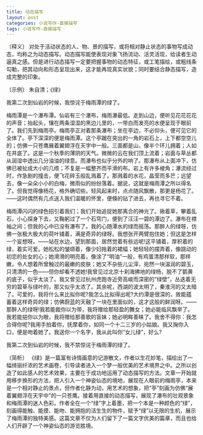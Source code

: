 ```yaml
---
title: 动态描写
layout: post
categories: 小说写作-直接描写
tags: 小说写作-直接描写
---
```


〔释义〕 对处于活动状态的人、物、景的描写，或将相对静止状态的事物写成动态，均称之为动态描写。动态描写能使表现对象飞扬流动、活灵活现，给读者生动逼真之感。但是进行动态描写一定要把握事物的动态特征，或工笔描绘，或粗线条勾勒，把其动向和形态呈现出来，这才能再现真实状貌；同时要结合静态描写，造成完整的印象。

〔示例〕 朱自清；《绿》

我第二次到仙岩的时候，我惊诧于梅雨潭的绿了。

梅雨潭是一个瀑布潭。仙岩有三个瀑布，梅雨瀑最低。走到山边，便听见花花花花的声音；抬起头，镶在两条湿湿的黑边儿里的，一带白而发亮的水便呈现于眼前了。我们先到梅雨亭。梅雨亭正对着那条瀑布；坐在亭边，不必仰头，便可见它的全体了。亭下深深的便是梅雨潭。这个亭踞在突出的一角的岩石上，上下都空空儿的；仿佛一只苍鹰展着翼翅浮在天字中一般。三面都是山，像半个环儿拥着；人如在井底了。这是一个秋季的薄阴的天气。微微的云在我们顶上流着；岩面与草丛都从润湿中透出几分油油的绿意。而瀑布也似乎分外的响了。那瀑布从上面冲下，仿佛已被扯成大小的几绺；不复是一幅整齐而平滑的布。岩上有许多棱角；瀑流经过时，作急剧的撞击，便飞花碎玉般乱溅着了。那溅着的水花，晶莹而多芒；远望去，像一朵朵小小的白梅，微雨似的纷纷落着。据说，这就是梅雨潭之所以得名了。但我觉得像杨花，格外确切些。轻风起来时，点点随风飘散，那更是杨花了。——这时偶然有几点送入我们温暖的怀里，便倏的钻了进去，再也寻它不着。

梅雨潭闪闪的绿色招引着我们；我们开始追捉她那离合的神光了。揪着草，攀着乱石，小心探身下去，又鞠躬过了一个石穹门，便到了汪汪一碧的潭边了。瀑布在襟袖之间；但我的心中已没有瀑布了。我的心随潭水的绿而摇荡。那醉人的绿呀，仿佛一张极大极大的荷叶铺着，满是奇异的绿呀。我想张开两臂抱住她；但这是怎样一个妄想呀。——站在水边，望到那面，居然觉着有些远呢!这平铺着，厚积着的绿，着实可爱。她松松的皱缬着，像少妇拖着的裙幅；她轻轻的摆弄着，像跳动的初恋的处女的心；她滑滑的明亮着，像涂了“明油”一般，有鸡蛋清那样软，那样嫩，令人想着所曾触过的最嫩的皮肤；她又不杂些儿尘滓，宛然一块温润的碧玉，只清清的一色——但你却看不透她!我曾见过北京十刹海拂地的绿杨，脱不了鹅黄的底子，似乎太淡了。我又曾见过杭州虎跑寺近旁高峻而深密的“绿壁”，丛迭着无穷的碧草与绿叶的，那又似乎太浓了。其余呢，西湖的波太明了，秦淮河的又太暗了。可爱的，我将什么来比拟你呢?我怎么比拟得出呢?大约潭是很深的，故能蕴蓄着这样奇异的绿；仿佛蔚蓝的天融了一块在里面似的，这才这般的鲜润呀。——那醉人的绿呀!我若能裁你以为带，我将赠给那轻盈的舞女；她必能临风飘举了。我若能挹你以为眼，我将赠给那善歌的盲妹；她必明眸善睐了。我舍不得你：我怎合得你呢?我用手拍着你，抚摩着你，如同一个十二三岁的小姑娘。我又掬你入口，便是吻着她了。我送你一个名字，我从此叫你“女儿绿”，好么?

我第二次到仙岩的时候，我不禁惊诧于梅雨潭的绿了。

〔简析〕 《绿》是一篇富有诗情画意的记游散文，作者以生花妙笔，描绘出了一幅绮丽纤浓的艺术画卷，引导读者进入一个梦一般优美的艺术境界之中。之所以创造了如此感人的艺术效果，主要在于成功地运用了动态描写的方法。文章一开始就用移步换形的方法，把人引入一个神姿仙态的境地，展现在人眼前的梅雨亭，本来是一个相对静止的景点，但作者化静为动，用艺术的想象，把“亭”刻画为仿佛“展着翼翅浮在天宇中”的一只苍鹰。接着用直接的动态描写，展现了瀑布的壮观景象和梅雨潭的迷人色彩。作者全在一个“绿”字上着墨，把一个本是一种颜色的“绿”，刻画得能触、能摸、能吻、能拥抱的活生生的物件，赋予“绿”以无限的生机，展示了梅雨潭的独特美感。这篇文章不仅为人们留下了一篇文字优美的篇章，而且也给人们开辟了一个神姿仙态的游览胜境。 
